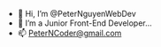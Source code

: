 - 👋 Hi, I’m @PeterNguyenWebDev
- 👀 I’m a Junior Front-End Developer...
- 📫 PeterNCoder@gmail.com

<!---
PeterNguyenWebDev/PeterNguyenWebDev is a ✨ special ✨ repository because its `README.md` (this file) appears on your GitHub profile.
You can click the Preview link to take a look at your changes.
--->

